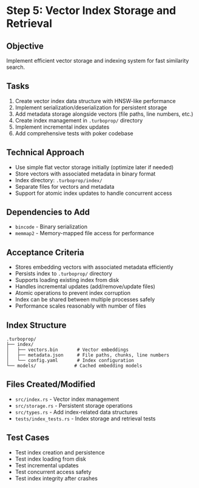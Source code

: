 # Step 5: Vector Index Storage and Retrieval

## Objective
Implement efficient vector storage and indexing system for fast similarity search.

## Tasks
1. Create vector index data structure with HNSW-like performance
2. Implement serialization/deserialization for persistent storage
3. Add metadata storage alongside vectors (file paths, line numbers, etc.)
4. Create index management in `.turboprop/` directory
5. Implement incremental index updates
6. Add comprehensive tests with poker codebase

## Technical Approach
- Use simple flat vector storage initially (optimize later if needed)
- Store vectors with associated metadata in binary format
- Index directory: `.turboprop/index/`
- Separate files for vectors and metadata
- Support for atomic index updates to handle concurrent access

## Dependencies to Add
- `bincode` - Binary serialization
- `memmap2` - Memory-mapped file access for performance

## Acceptance Criteria
- Stores embedding vectors with associated metadata efficiently
- Persists index to `.turboprop/` directory
- Supports loading existing index from disk
- Handles incremental updates (add/remove/update files)
- Atomic operations to prevent index corruption
- Index can be shared between multiple processes safely
- Performance scales reasonably with number of files

## Index Structure
```
.turboprop/
├── index/
│   ├── vectors.bin       # Vector embeddings
│   ├── metadata.json     # File paths, chunks, line numbers
│   └── config.yaml       # Index configuration
└── models/              # Cached embedding models
```

## Files Created/Modified
- `src/index.rs` - Vector index management
- `src/storage.rs` - Persistent storage operations
- `src/types.rs` - Add index-related data structures
- `tests/index_tests.rs` - Index storage and retrieval tests

## Test Cases
- Test index creation and persistence
- Test index loading from disk
- Test incremental updates
- Test concurrent access safety
- Test index integrity after crashes